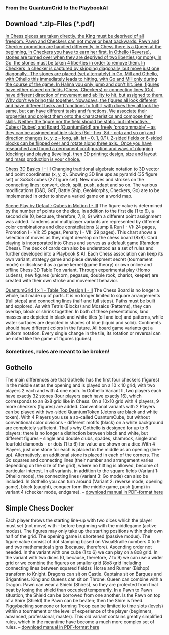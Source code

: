 <h3>From the QuantumGrid to the PlaybookAI</h3>
<h2>Download *.zip-Files (*.pdf)</h2>
<p><a href="https://github.com/DIY4E1/QuantumGrid/blob/main/manuals/Manual-The-Golden-Grid-Legend.zip">In Chess pieces are taken directly, the King must be deprived of all freedom. Pawn and Checkers can not move or beat backwards. Pawn and Checker promotion are handled differently, in Chess there is a Queen at the beginning, in Checkers you have to earn her first. In Othello (Reverse), stones are turned over when they are deprived of two liberties (or more). In Go, the stones must be taken 4 liberties in order to remove them. In Checkers, a checker is captured by skipping diagonally, but move just one diagonally.  The stones are placed (set alternately) in Go, Mill and Othello, with Othello this immediately leads to hitting, with Go and Mill only during the course of the game. In Halma you only jump and don't hit. See, figures have either placed on fields (Chess, Checkers) or connecting lines (Go), have different direction of movement and ability to hit, but assigned to them. Why don't we bring this together. Nowadays, the figures all look different and have different tasks and functions to fulfill, with dices they all look the same, but can have different tasks and functions. We associate their properties and project them onto the characteristics and compose their skills. Neither the figure nor the field should be static, but interactive.  Cubes (Qubes) and Board (QuantumGrid) are freely ‘programmable' – as they can be assigned multiple states (6d - hex, 8d - octa and so on) and direction changes (x, y, z – long, alt, lat – 0, 1, 0/1). 2-sided fields or 6-sided blocks can be flipped over and rotate along three axis.  Once you have researched and found a permanent configuration and ways of plugging (docking) and playing (leveling), then 3D printing; design, size and layout and mass production is your choice. </p>
<p><a href="https://github.com/DIY4E1/QuantumGrid/blob/main/manuals/Manual-Chess3D-Basics.zip">Chess 3D Basics I – III</a> Changing traditional algebraic notation to 3D vector and point coordinates (x, y, z). Showing 3D line ups as pyramid (35 figure set) or 3x3x3 cubes (27 figure set). New moves and strokes on the connecting lines: convert, dock, split, push, adapt and so on. The various modifications (D&D, GoT, Battle Ship, GeoMorphs, Checkers, Go) are to be implemented in order to show a varied game on a world map.</p>
<p><a href="https://github.com/DIY4E1/QuantumGrid/blob/main/manuals/Manual-Qubes-in-Motion.zip">Scene Play by Default: Qubes in Motion I - III</a> The figure value is determined by the number of points on the dice. In addition to the first die (1 to 6), a second die (0, because, therefore, 7, 8, 9) with a different point assignment was added. Tandems and multiplayer variants are represented by different color combinations and dice constellations (Jump & Run I - VI: 24 pages, Promotion I - VII: 25 pages, Penalty I - VII: 29 pages). This chart shows a selection of moves as they might develop on the chess board (8x8). Card playing is incorporated into Chess and serves as a default game (Ramdom Chess). The deck of cards can also be understood as a set of rules and further developed into a Playbook & AI. Each Chess association can keep its own variant, strategy game and piece development secret (tournament mode) or disclose it as a game kernel (game theory) or own online and offline Chess 3D Table Top variant. Through experimental play (Homo Ludens), new figures (unicorn, pegasus, double rook, chariot, keeper) are created with their own stroke and movement behavior.</p>
<p><a href="https://github.com/DIY4E1/QuantumGrid/blob/main/manuals/Manual-QuantumGrid_1x1_TableTopDesign.zip">QuantumGrid 1 x 1 –  Table Top Design I - II</a> The Chess Board is no longer a whole, but made up of parts. It is no longer limited to square arrangements (full steps) and connecting lines (half and full steps). Paths must be built and explored. As with Tetris (Blocks) and Mosaics (Patterns), they can overlap, block or shrink together. In both of these presentations, land masses are depicted in black and white tiles (oil and ice) and patterns, while water surfaces are depicted in shades of blue (liquid and solid). Continents should have different colors in the future. All board game variants get a uniform notation. Every single change in the tile, its rotation or reversal can be noted like the game of figures (qubes).</p>
<h3>Sometimes, rules are meant to be broken!</h3>
<h2>Gothello</h2>
<p>The main differences are that Gothello has the first four checkers (figures) in the middle set as the opening and is played on a 10 x 10 grid; with two players 2 each and with 4 one each. In Gothello Variant II, two players each have exactly 32 stones (four players each have exactly 16), which corresponds to an 8x8 grid like in Chess. On a 10x10 grid with 4 players, 9 more checkers (figures) are added. Conventional variants with 2 Players can be played with two-sided QuantumToken (Jetons are black and white token). With 4 Players you use a so-called QuantumCube, but without conventional color divisions - different motifs (black) on a white background are completely sufficient. That's why Gothello is designed for up to 6 players; there is no longer a distinction between black and white, but different figures – single and double clubs, spades, shamrock, single and fourfold diamonds – or dots (1 to 6) for value are shown on a dice.With 4 Players, just one stone for each is placed in the middle as an opening (line-up). Alternatively, an additional stone is placed in each of the corners. The Go squares and connecting lines (their number and arrangement varies depending on the size of the grid), where no hitting is allowed, become of particular interest. In all variants, in addition to the square fields (Variant 1: Othello mode), the connecting lines (variant 3: Go mode) can also be included. In Gothello you can turn around (Variant 2: reverse mode, opening game), block (caught), conquer form the middle game, push (jump) in variant 4 (checker mode, endgame). – <a href="https://github.com/DIY4E1/QuantumGrid/blob/main/manuals/Manual-for-Gothello.pdf">download manual in PDF-format here</a></p>
<h2>Simple Chess Docker</h2>
<p>Each player throws the starting line-up with two dices which the player must set (not move) with – before beginning with the middlegame (active modus). The figures may only take up the starting positions within their own half of the grid. The opening game is shortened (passive modus). The figure value consist of dot stamping based on VisualBraille numbers 0 to 9 and two mathematical signs (because, therefore). Ascending order not needed. In the variant with one cube (1 to 6) we can play on a 8x8 grid. In the variant with two dices (0, because, therefore, 7 to 9) we can use a wider grid or we combine the figures on smaller grid (8x8 grid including connecting lines between squared fields): Horse and Runner (Bishop) transform to Knight. Dragons can sit on Castle. Captains sit on Barques and Brigantines. King and Queens can sit on Throne. Queen can combine with a Dragon. Pawn can wear a Shield (Shires), so they are protected from final beat by losing the shield than occupied temporarily. In a Pawn to Pawn situation, the Shield can be borrowed from one another. Is the Pawn on top of a Shire (Shield) the Pawn can be beaten; then the Shire is freed. Piggybacking someone or forming Troop can be limited to time slots (levels) within a tournament or the level of experience of the player (beginners, advanced, professional, master). This old variant contains greatly simplified rules, which in the meantime have become a much more complex set of rules. – <a href="https://github.com/DIY4E1/QuantumGrid/blob/main/manuals/Manual-for-Chess-Docker.pdf">download manual in PDF-format here</a></p>
